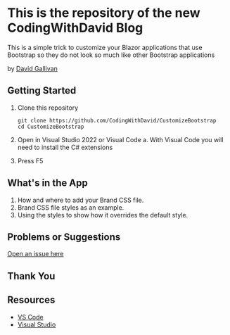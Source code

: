 # This is the repository of the new CodingWithDavid Blog

This is a simple trick to customize your Blazor applications that use Bootstrap so they do not look so much like other Bootstrap applications


by [David Gallivan](http://twitter.com/CodingwithDavid)


## Getting Started

1. Clone this repository

   ```Command Line
   git clone https://github.com/CodingWithDavid/CustomizeBootstrap
   cd CustomizeBootstrap
   ```

1.	Open in Visual Studio 2022 or Visual Code
   a.	With Visual Code you will need to install the C# extensions
2.	Press F5

## What's in the App

1. How and where to add your Brand CSS file.
2. Brand CSS file styles as an example.
3. Using the styles to show how it overrides the default style.

## Problems or Suggestions

[Open an issue here]( https://github.com/CodingWithDavid/CustomizeBootstrap/issues)

## Thank You


## Resources

- [VS Code](https://code.visualstudio.com)
- [Visual Studio]( https://visualstudio.microsoft.com/)



